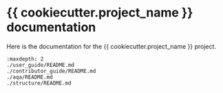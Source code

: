 # {{ cookiecutter.project_name }} documentation

Here is the documentation for the {{ cookiecutter.project_name }} project.

```{toctree}
:maxdepth: 2
./user_guide/README.md
./contributor_guide/README.md
./aqa/README.md
./structure/README.md
```
